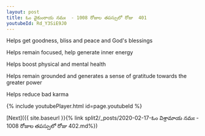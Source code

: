 ```yaml
---
layout: post
title: ఓం వైకుంఠాయ నమః  - 1008 రోజుల తపస్సులో రోజు  401
youtubeId: Rd_Y3SiE9J0
---
```

 
 
Helps get goodness, bliss and peace and God's blessings
 
Helps remain focused, help generate inner energy 
 
Helps boost physical and mental health 
 
Helps remain grounded and generates a sense of gratitude towards the greater power 
 
Helps reduce bad karma
 
 
 
 


{% include youtubePlayer.html id=page.youtubeId %}
 
[Next]({{ site.baseurl }}{% link  split2/_posts/2020-02-17-ఓం విశ్రామాయ నమః  - 1008 రోజుల తపస్సులో రోజు  402.md%})
 
